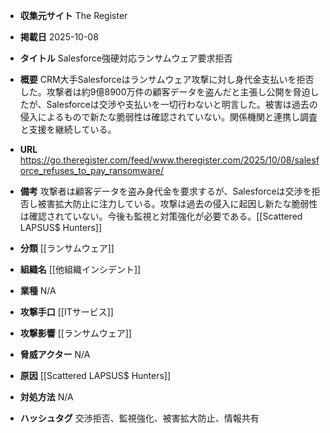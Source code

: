 - **収集元サイト**
The Register

- **掲載日**
2025-10-08

- **タイトル**
Salesforce強硬対応ランサムウェア要求拒否

- **概要**
CRM大手Salesforceはランサムウェア攻撃に対し身代金支払いを拒否した。攻撃者は約9億8900万件の顧客データを盗んだと主張し公開を脅迫したが、Salesforceは交渉や支払いを一切行わないと明言した。被害は過去の侵入によるもので新たな脆弱性は確認されていない。関係機関と連携し調査と支援を継続している。

- **URL**
https://go.theregister.com/feed/www.theregister.com/2025/10/08/salesforce_refuses_to_pay_ransomware/

- **備考**
攻撃者は顧客データを盗み身代金を要求するが、Salesforceは交渉を拒否し被害拡大防止に注力している。攻撃は過去の侵入に起因し新たな脆弱性は確認されていない。今後も監視と対策強化が必要である。[[Scattered LAPSUS$ Hunters]]

- **分類**
[[ランサムウェア]]

- **組織名**
[[他組織インシデント]]

- **業種**
N/A

- **攻撃手口**
[[ITサービス]]

- **攻撃影響**
[[ランサムウェア]]

- **脅威アクター**
N/A

- **原因**
[[Scattered LAPSUS$ Hunters]]

- **対処方法**
N/A

- **ハッシュタグ**
交渉拒否、監視強化、被害拡大防止、情報共有
